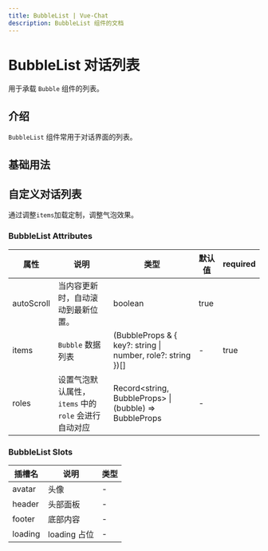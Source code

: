 ```yaml
---
title: BubbleList | Vue-Chat
description: BubbleList 组件的文档
---
```


# BubbleList 对话列表

用于承载 `Bubble` 组件的列表。

## 介绍

`BubbleList` 组件常用于对话界面的列表。

## 基础用法

<preview path="../demo/BubbleList/Basic.vue" title="基础用法" description="BubbleList 组件的基础用法"></preview>

## 自定义对话列表

通过调整`items`加载定制，调整气泡效果。

<preview path="../demo/BubbleList/Custom.vue" title="自定义对话列表" description="BubbleList 组件的自定义对话列表"></preview>

### BubbleList Attributes

| 属性       | 说明                                                 | 类型                                                        | 默认值 | required |
| ---------- | ---------------------------------------------------- | ----------------------------------------------------------- | ------ | -------- |
| autoScroll | 当内容更新时，自动滚动到最新位置。                   | boolean                                                     | true   |          |
| items      | `Bubble` 数据列表                                    | (BubbleProps & { key?: string \| number, role?: string })[] | -      | true     |
| roles      | 设置气泡默认属性，`items` 中的 `role` 会进行自动对应 | Record<string, BubbleProps> \| (bubble) => BubbleProps      | -      |          |

### BubbleList Slots

| 插槽名  | 说明         | 类型 |
| ------- | ------------ | ---- |
| avatar  | 头像         | -    |
| header  | 头部面板     | -    |
| footer  | 底部内容     | -    |
| loading | loading 占位 | -    |
